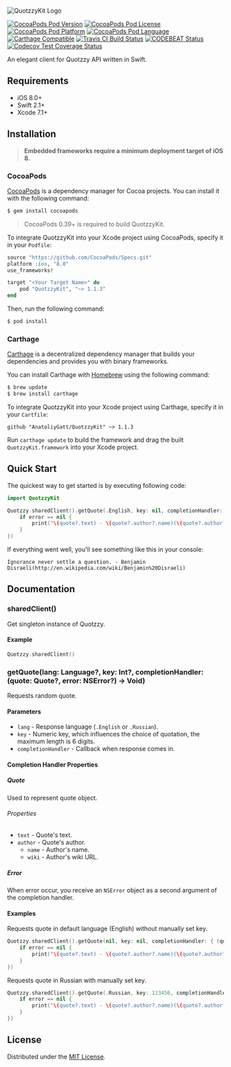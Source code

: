 ![QuotzzyKit Logo][logo]

[![CocoaPods Pod Version][cocoapods-pod-version-badge]][cocoapods-pod-url]
[![CocoaPods Pod License][cocoapods-pod-license-badge]][cocoapods-pod-license-url]
[![CocoaPods Pod Platform][cocoapods-pod-platform-badge]][cocoapods-pod-url]
[![CocoaPods Pod Language][cocoapods-pod-language-badge]][cocoapods-pod-url]
[![Carthage Compatible][carthage-compatible-badge]][carthage-github-repository-url]
[![Travis CI Build Status][travis-ci-build-status-badge]][travis-ci-build-status-page-url]
[![CODEBEAT Status][codebeat-status-badge]][codebeat-status-page-url]
[![Codecov Test Coverage Status][codecov-test-coverage-status-badge]][codecov-test-coverage-status-page-url]

An elegant client for Quotzzy API written in Swift.

## Requirements

- iOS 8.0+
- Swift 2.1+
- Xcode 7.1+

## Installation

> **Embedded frameworks require a minimum deployment target of iOS 8.**

### CocoaPods

[CocoaPods](http://cocoapods.org) is a dependency manager for Cocoa projects. You can install it with the following command:

```bash
$ gem install cocoapods
```

> CocoaPods 0.39+ is required to build QuotzzyKit.

To integrate QuotzzyKit into your Xcode project using CocoaPods, specify it in your `Podfile`:

```ruby
source "https://github.com/CocoaPods/Specs.git"
platform :ios, "8.0"
use_frameworks!

target "<Your Target Name>" do
    pod "QuotzzyKit", "~> 1.1.3"
end
```

Then, run the following command:

```bash
$ pod install
```

### Carthage

[Carthage](https://github.com/Carthage/Carthage) is a decentralized dependency manager that builds your dependencies and provides you with binary frameworks.

You can install Carthage with [Homebrew](http://brew.sh/) using the following command:

```bash
$ brew update
$ brew install carthage
```

To integrate QuotzzyKit into your Xcode project using Carthage, specify it in your `Cartfile`:

```ogdl
github "AnatoliyGatt/QuotzzyKit" ~> 1.1.3
```

Run `carthage update` to build the framework and drag the built `QuotzzyKit.framework` into your Xcode project.

## Quick Start

The quickest way to get started is by executing following code:

```swift
import QuotzzyKit

Quotzzy.sharedClient().getQuote(.English, key: nil, completionHandler: { (quote: Quote?, error: NSError?) -> Void in
    if error == nil {
        print("\(quote?.text) - \(quote?.author?.name)(\(quote?.author?.wiki))")
    }
})
```

If everything went well, you'll see something like this in your console:

```
Ignorance never settle a question. - Benjamin Disraeli(http://en.wikipedia.com/wiki/Benjamin%20Disraeli)
```

## Documentation

### sharedClient()

Get singleton instance of Quotzzy.

#### Example

```swift
Quotzzy.sharedClient()
```

### getQuote(lang: Language?, key: Int?, completionHandler: (quote: Quote?, error: NSError?) -> Void)

Requests random quote.

#### Parameters

- `lang` - Response language (`.English` or `.Russian`).
- `key` - Numeric key, which influences the choice of quotation, the maximum length is 6 digits.
- `completionHandler` - Callback when response comes in.

#### Completion Handler Properties

##### Quote

Used to represent quote object.

###### Properties

- `text` - Quote's text.
- `author` - Quote's author.
    - `name` - Author's name.
    - `wiki` - Author's wiki URL.

##### Error

When error occur, you receive an `NSError` object as a second argument of the completion handler.

#### Examples

Requests quote in default language (English) without manually set key.

```swift
Quotzzy.sharedClient().getQuote(nil, key: nil, completionHandler: { (quote: Quote?, error: NSError?) -> Void in
    if error == nil {
        print("\(quote?.text) - \(quote?.author?.name)(\(quote?.author?.wiki))")
    }
})
```

Requests quote in Russian with manually set key.

```swift
Quotzzy.sharedClient().getQuote(.Russian, key: 123456, completionHandler: { (quote: Quote?, error: NSError?) -> Void in
    if error == nil {
        print("\(quote?.text) - \(quote?.author?.name)(\(quote?.author?.wiki))")
    }
})
```

## License

Distributed under the [MIT License](LICENSE).

[logo]: https://cldup.com/hDi4eNZ5hZ.png

[cocoapods-pod-url]: https://cocoapods.org/pods/QuotzzyKit

[cocoapods-pod-version-badge]: https://img.shields.io/cocoapods/v/QuotzzyKit.svg?style=flat

[cocoapods-pod-license-badge]: https://img.shields.io/cocoapods/l/QuotzzyKit.svg?style=flat
[cocoapods-pod-license-url]: http://opensource.org/licenses/MIT

[cocoapods-pod-platform-badge]: https://img.shields.io/cocoapods/p/QuotzzyKit.svg?style=flat

[cocoapods-pod-language-badge]: https://img.shields.io/badge/language-swift-orange.svg?style=flat

[carthage-compatible-badge]: https://img.shields.io/badge/Carthage-compatible-4BC51D.svg?style=flat
[carthage-github-repository-url]: https://github.com/Carthage/Carthage

[travis-ci-build-status-badge]: https://img.shields.io/travis/AnatoliyGatt/QuotzzyKit.svg?style=flat
[travis-ci-build-status-page-url]: https://travis-ci.org/AnatoliyGatt/QuotzzyKit

[codebeat-status-badge]: https://codebeat.co/badges/230252c9-34c8-48c6-9bec-40cde398507a
[codebeat-status-page-url]: https://codebeat.co/projects/github-com-anatoliygatt-quotzzykit

[codecov-test-coverage-status-badge]: https://img.shields.io/codecov/c/github/AnatoliyGatt/QuotzzyKit.svg?style=flat
[codecov-test-coverage-status-page-url]: https://codecov.io/gh/AnatoliyGatt/QuotzzyKit
